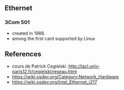 

## Ethernet
### 3Com 501
- created in 1988.
- among the first card supported by Linux




## References
- cours de Patrick Cegielski.  http://lacl.univ-paris12.fr/cegielski/reseau.html
- https://wiki.osdev.org/Category:Network_Hardware
- https://wiki.osdev.org/Intel_Ethernet_i217
